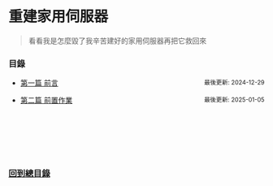 # 重建家用伺服器

> 看看我是怎麼毀了我辛苦建好的家用伺服器再把它救回來



### 目錄
- <span style="display: flex; justify-content: space-between;">[第一篇 前言](https://lavonzux.github.io/post/20241221)<sub>最後更新: 2024-12-29</sub></span>

- <span style="display: flex; justify-content: space-between;">[第二篇 前置作業](https://lavonzux.github.io/post/20250105)<sub>最後更新: 2025-01-05</sub></span>


<br><br><br><br><br>

### [回到總目錄](https://lavonzux.github.io/ToC/root)
